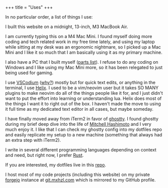 +++
title = "Uses"
+++

In no particular order, a list of things I use:

I built this website on a midnight, 13-inch, M3 MacBook Air.

I am currently typing this on a M4 Mac Mini. I found myself doing more coding and tech related work in my free time lately, and using my laptop while sitting at my desk was an ergonomic nightmare, so I picked up a Mac Mini and I like it so much that I am basically using it as my primary machine.

I also have a PC that I built myself ([parts list](/pc.html)). I refuse to do any coding on Windows and I like using my Mac Mini more, so it has been relegated to just being used for gaming.

I use [VSCodium](https://github.com/VSCodium/vscodium) ([why?](https://vscodium.com/#why)) mostly but for quick text edits, or anything in the terminal, I use [Helix](https://helix-editor.com/). I used to be a vim/neovim user but it takes SO MANY plugins to make neovim do all of the things people like it for, and I just didn't want to put the effort into learning or understanding lua. Helix does most of the things I want it to right out of the box. I haven't made the move to using it full time as my dedicated text editor in all cases, but maybe someday.

I have finally moved away from iTerm2 in favor of [ghostty](https://ghostty.org/). I found ghostty during my brief deep dive into the life of [Mitchell Hashimoto](@/posts/nixos.md) and I very much enjoy it. I like that I can check my ghostty config into my dotfiles repo and easily replicate my setup to a new machine (something that always had an extra step with iTerm2).

I write in several different programming languages depending on context and need, but right now, I prefer [Rust](https://www.rust-lang.org/).

If you are interested, my dotfiles live in this [repo](https://git.mxhzl.com/mxhzl/dotfiles).

I host most of my code projects (including this website) on my private [forgejo](https://forgejo.org/) instance at [git.mxhzl.com](https://git.mxhzl.com) which is mirrored to my GitHub profile.
